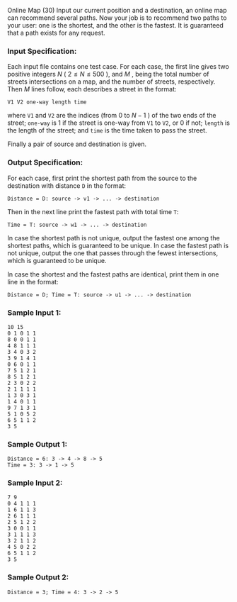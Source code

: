 Online Map (30)
Input our current position and a destination, an online map can recommend
several paths. Now your job is to recommend two paths to your user: one is the
shortest, and the other is the fastest. It is guaranteed that a path exists
for any request.

### Input Specification:

Each input file contains one test case. For each case, the first line gives
two positive integers $N$ ( $2 \le N \le 500$ ), and $M$ , being the total
number of streets intersections on a map, and the number of streets,
respectively. Then $M$ lines follow, each describes a street in the format:

    
    
    V1 V2 one-way length time
    

where `V1` and `V2` are the indices (from 0 to $N-1$ ) of the two ends of the
street; `one-way` is 1 if the street is one-way from `V1` to `V2`, or 0 if
not; `length` is the length of the street; and `time` is the time taken to
pass the street.

Finally a pair of source and destination is given.

### Output Specification:

For each case, first print the shortest path from the source to the
destination with distance `D` in the format:

    
    
    Distance = D: source -> v1 -> ... -> destination
    

Then in the next line print the fastest path with total time `T`:

    
    
    Time = T: source -> w1 -> ... -> destination
    

In case the shortest path is not unique, output the fastest one among the
shortest paths, which is guaranteed to be unique. In case the fastest path is
not unique, output the one that passes through the fewest intersections, which
is guaranteed to be unique.

In case the shortest and the fastest paths are identical, print them in one
line in the format:

    
    
    Distance = D; Time = T: source -> u1 -> ... -> destination
    

### Sample Input 1:

    
    
    10 15
    0 1 0 1 1
    8 0 0 1 1
    4 8 1 1 1
    3 4 0 3 2
    3 9 1 4 1
    0 6 0 1 1
    7 5 1 2 1
    8 5 1 2 1
    2 3 0 2 2
    2 1 1 1 1
    1 3 0 3 1
    1 4 0 1 1
    9 7 1 3 1
    5 1 0 5 2
    6 5 1 1 2
    3 5
    

### Sample Output 1:

    
    
    Distance = 6: 3 -> 4 -> 8 -> 5
    Time = 3: 3 -> 1 -> 5
    

### Sample Input 2:

    
    
    7 9
    0 4 1 1 1
    1 6 1 1 3
    2 6 1 1 1
    2 5 1 2 2
    3 0 0 1 1
    3 1 1 1 3
    3 2 1 1 2
    4 5 0 2 2
    6 5 1 1 2
    3 5
    

### Sample Output 2:

    
    
    Distance = 3; Time = 4: 3 -> 2 -> 5
    

